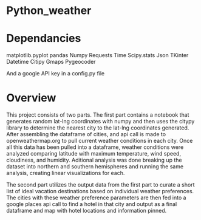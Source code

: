 # Python_weather

# Dependancies
matplotlib.pyplot
pandas
Numpy
Requests
Time
Scipy.stats
Json
TKinter
Datetime
Citipy
Gmaps
Pygeocoder

And a google API key in a config.py file

# Overview
This project consists of two parts. The first part contains a notebook that generates random lat-lng coordinates with numpy and then uses the citypy library to determine the
nearest city to the lat-lng coordinates generated. After assembling the dataframe of cities, and api call is made to openweathermap.org to pull current weather conditions in
each city. Once all this data has been pulled into a dataframe, weather conditions were analyzed comparing latitude with maximum temperature, wind speed, cloudiness, and
humidity. Aditional analysis was done breaking up the dataset into northern and southern hemispheres and running the same analysis, creating linear visualizations for each.

The second part utilizes the output data from the first part to curate a short list of ideal vacation destinations based on individual weather preferences. The cities with
these weather preference parameters are then fed into a google places api call to find a hotel in that city and output as a final dataframe and map with hotel locations 
and information pinned.


